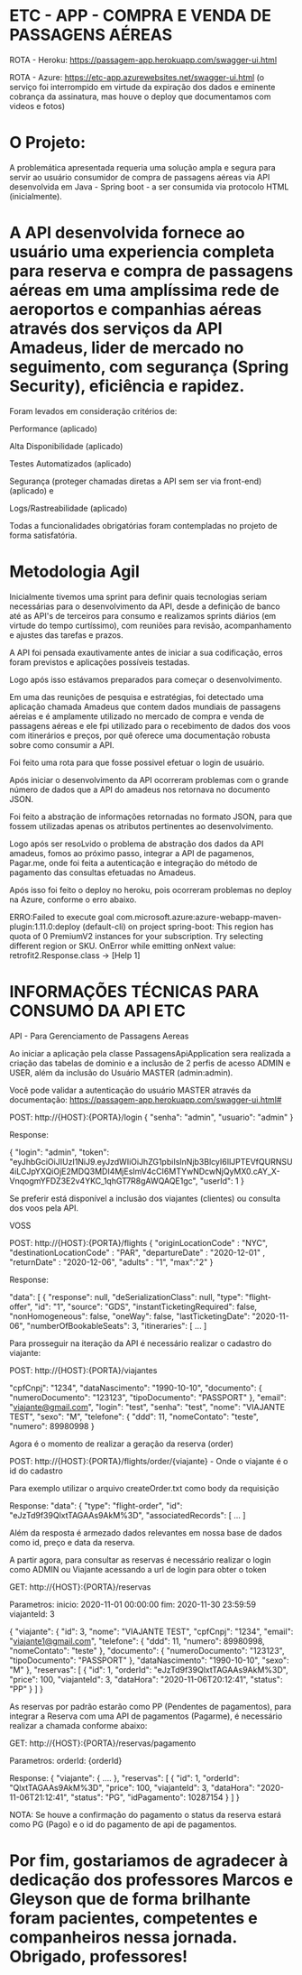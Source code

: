 # ETC - APP -  COMPRA E VENDA DE PASSAGENS AÉREAS

ROTA  - Heroku: https://passagem-app.herokuapp.com/swagger-ui.html

ROTA - Azure: https://etc-app.azurewebsites.net/swagger-ui.html (o serviço foi interrompido em virtude da expiração dos dados e eminente cobrança da assinatura, mas houve o deploy que documentamos com videos e fotos)


# O Projeto:
A problemática apresentada requeria uma solução ampla e segura para servir ao usuário consumidor de compra de passagens aéreas via API desenvolvida em Java - Spring boot -  a ser consumida via protocolo HTML (inicialmente).

# A API desenvolvida fornece ao usuário uma experiencia completa para reserva e compra de passagens aéreas em uma amplíssima rede de aeroportos e companhias aéreas através dos serviços da API Amadeus, lider de mercado no seguimento, com segurança (Spring Security), eficiência e rapidez.

Foram levados em consideração critérios de:

Performance (aplicado)

Alta Disponibilidade (aplicado)

Testes Automatizados (aplicado)

Segurança (proteger chamadas diretas a API sem ser via front-end) (aplicado) e 

Logs/Rastreabilidade (aplicado)

Todas a funcionalidades obrigatórias foram contempladas no projeto de forma satisfatória.


# Metodologia Agil
Inicialmente tivemos uma sprint para definir quais tecnologias seriam necessárias
para o desenvolvimento da API, desde a definição de banco até as API's de terceiros para consumo e realizamos sprints diários (em virtude do tempo curtíssimo), com reuniões para revisão, acompanhamento e ajustes das tarefas e prazos.

A API foi pensada exautivamente antes de iniciar a sua codificação, erros foram previstos e aplicações possíveis testadas.

Logo após isso estávamos preparados para começar o desenvolvimento.

Em uma das reunições de pesquisa e estratégias, foi detectado uma aplicação chamada Amadeus que contem dados mundiais de passagens aéreias e é amplamente utilizado no mercado de compra e venda de passagens aéreas e ele fpi utilizado para o recebimento de dados dos voos com itinerários e preços, por quê oferece uma documentação
robusta sobre como consumir a API.

Foi feito uma rota para que fosse possivel efetuar o login de usuário.

Após iniciar o desenvolvimento da API ocorreram problemas com o grande número de dados que a API do amadeus nos retornava no documento JSON.

Foi feito a abstração de informações retornadas no formato JSON, para que fossem utilizadas apenas os atributos pertinentes ao desenvolvimento.

Logo após ser resoLvido o problema de abstração dos dados da API amadeus, fomos ao próximo passo, integrar a API de pagamenos, Pagar.me, onde foi feita
a autenticação e integração do método de pagamento das consultas efetuadas no Amadeus.

Após isso foi feito o deploy no heroku, pois ocorreram problemas no deploy na Azure, conforme o erro abaixo.

ERRO:Failed to execute goal com.microsoft.azure:azure-webapp-maven-plugin:1.11.0:deploy (default-cli) on project spring-boot:
This region has quota of 0 PremiumV2 instances for your subscription. Try selecting different region or SKU.
OnError while emitting onNext value: retrofit2.Response.class -> [Help 1]


# INFORMAÇÕES TÉCNICAS PARA CONSUMO DA API ETC

API - Para Gerenciamento de Passagens Aereas

Ao iniciar  a aplicação pela classe PassagensApiApplication sera realizada a criação das tabelas de dominio
e a inclusão de 2 perfis de acesso ADMIN e USER, além da inclusão do Usuário MASTER (admin:admin).


Você pode validar a autenticação do usuário MASTER através da documentação: https://passagem-app.herokuapp.com/swagger-ui.html#

POST: http://{HOST}:{PORTA}/login
{
  "senha": "admin",
  "usuario": "admin"
}

Response:

{
  "login": "admin",
  "token": "eyJhbGciOiJIUzI1NiJ9.eyJzdWIiOiJhZG1pbiIsInNjb3BlcyI6IlJPTEVfQURNSU4iLCJpYXQiOjE2MDQ3MDI4MjEsImV4cCI6MTYwNDcwNjQyMX0.cAY_X-VnqogmYFDZ3E2v4YKC_1qhGT7R8gAWQAQE1gc",
  "userId": 1
}

Se preferir está disponível a inclusão dos viajantes (clientes) ou consulta dos voos pela API.

VOSS

POST: http://{HOST}:{PORTA}/flights
{
	"originLocationCode" : "NYC",
	"destinationLocationCode" : "PAR",
	"departureDate" : "2020-12-01" ,
	"returnDate" : "2020-12-06",
	"adults" : "1",
	"max":"2"
}

Response:

"data": [
    {
      "response": null,
      "deSerializationClass": null,
      "type": "flight-offer",
      "id": "1",
      "source": "GDS",
      "instantTicketingRequired": false,
      "nonHomogeneous": false,
      "oneWay": false,
      "lastTicketingDate": "2020-11-06",
      "numberOfBookableSeats": 3,
      "itineraries": [
	  ... ]


Para prosseguir na iteração da API é necessário realizar o cadastro do viajante:


POST: http://{HOST}:{PORTA}/viajantes

"cpfCnpj": "1234",
  "dataNascimento": "1990-10-10",
  "documento": {
    "numeroDocumento": "123123",
    "tipoDocumento": "PASSPORT"
  },
  "email": "viajante@gmail.com",
  "login": "test",
  "senha": "test",
  "nome": "VIAJANTE TEST",
  "sexo": "M",
  "telefone": {
    "ddd": 11,
    "nomeContato": "teste",
    "numero": 89980998
  }
  
  

Agora é o momento de realizar a geração da reserva (order)


POST: http://{HOST}:{PORTA}/flights/order/{viajante} - Onde o viajante é o id do cadastro

Para exemplo utilizar o arquivo createOrder.txt como body da requisição


Response:
"data": {
    "type": "flight-order",
    "id": "eJzTd9f39QlxtTAGAAs9AkM%3D",
    "associatedRecords": [
	...
	]

Além da resposta é armezado dados relevantes em nossa base de dados como id, preço e data da reserva.

A partir agora, para consultar as reservas é necessário realizar o login como ADMIN ou Viajante acessando a url de login para obter o token

GET: http://{HOST}:{PORTA}/reservas

Parametros:
inicio: 2020-11-01 00:00:00
fim: 2020-11-30 23:59:59
viajanteId: 3

{
  "viajante": {
    "id": 3,
    "nome": "VIAJANTE TEST",
    "cpfCnpj": "1234",
    "email": "viajante1@gmail.com",
    "telefone": {
      "ddd": 11,
      "numero": 89980998,
      "nomeContato": "teste"
    },
    "documento": {
      "numeroDocumento": "123123",
      "tipoDocumento": "PASSPORT"
    },
    "dataNascimento": "1990-10-10",
    "sexo": "M"
  },
  "reservas": [
    {
      "id": 1,
      "orderId": "eJzTd9f39QlxtTAGAAs9AkM%3D",
      "price": 100,
      "viajanteId": 3,
      "dataHora": "2020-11-06T20:12:41",
      "status": "PP"
    }
  ]
}

As reservas por padrão estarão como PP (Pendentes de pagamentos), para integrar a Reserva com uma API de pagamentos (Pagarme), é necessário realizar a chamada conforme abaixo:

GET: http://{HOST}:{PORTA}/reservas/pagamento

Parametros:
orderId: {orderId}

Response:
{
  "viajante": {
    ....
  },
  "reservas": [
    {
      "id": 1,
      "orderId": "QlxtTAGAAs9AkM%3D",
      "price": 100,
      "viajanteId": 3,
      "dataHora": "2020-11-06T21:12:41",
      "status": "PG",
      "idPagamento": 10287154
    }
  ]
}

NOTA: Se houve a confirmação do pagamento o status da reserva estará como PG (Pago) e o id do pagamento de api de pagamentos.

# Por fim, gostariamos de agradecer à dedicação dos professores Marcos e Gleyson que de forma brilhante foram pacientes, competentes e companheiros nessa jornada. Obrigado, professores!



